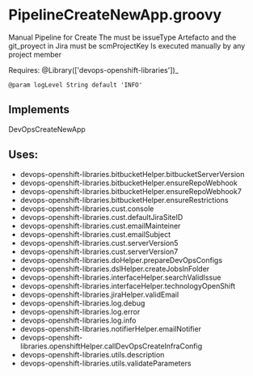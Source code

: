 # PipelineCreateNewApp.groovy
   Manual Pipeline for Create 
   The  must be issueType Artefacto and the git_proyect in Jira must be scmProjectKey
   Is executed manually by any project member
  
   Requires: @Library(['devops-openshift-libraries'])_
  
    @param logLevel String default 'INFO'
  
## Implements
   DevOpsCreateNewApp
  
## Uses:
- devops-openshift-libraries.bitbucketHelper.bitbucketServerVersion
- devops-openshift-libraries.bitbucketHelper.ensureRepoWebhook
- devops-openshift-libraries.bitbucketHelper.ensureRepoWebhook7
- devops-openshift-libraries.bitbucketHelper.ensureRestrictions
- devops-openshift-libraries.cust.console
- devops-openshift-libraries.cust.defaultJiraSiteID
- devops-openshift-libraries.cust.emailMainteiner
- devops-openshift-libraries.cust.emailSubject
- devops-openshift-libraries.cust.serverVersion5
- devops-openshift-libraries.cust.serverVersion7
- devops-openshift-libraries.doHelper.prepareDevOpsConfigs
- devops-openshift-libraries.dslHelper.createJobsInFolder
- devops-openshift-libraries.interfaceHelper.searchValidIssue
- devops-openshift-libraries.interfaceHelper.technologyOpenShift
- devops-openshift-libraries.jiraHelper.validEmail
- devops-openshift-libraries.log.debug
- devops-openshift-libraries.log.error
- devops-openshift-libraries.log.info
- devops-openshift-libraries.notifierHelper.emailNotifier
- devops-openshift-libraries.openshiftHelper.callDevOpsCreateInfraConfig
- devops-openshift-libraries.utils.description
- devops-openshift-libraries.utils.validateParameters
